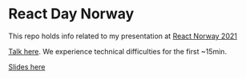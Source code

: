 # React Day Norway

This repo holds info related to my presentation at [React Norway 2021](https://reactnorway.com/)

[Talk here](https://www.youtube.com/watch?v=8p1Gkgchny8&t=1s). We experience technical difficulties for the first ~15min.

[Slides here](https://docs.google.com/presentation/d/1w7qpzSuPsqno_kc5MVRdNluLM4RcH8MHJgu1WRP9-sE/edit?usp=sharing)

